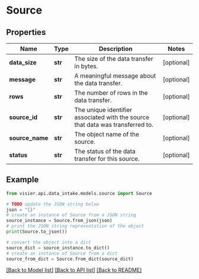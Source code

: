 # Source


## Properties

Name | Type | Description | Notes
------------ | ------------- | ------------- | -------------
**data_size** | **str** | The size of the data transfer in bytes. | [optional] 
**message** | **str** | A meaningful message about the data transfer. | [optional] 
**rows** | **str** | The number of rows in the data transfer. | [optional] 
**source_id** | **str** | The unique identifier associated with the source that data was transferred to. | [optional] 
**source_name** | **str** | The object name of the source. | [optional] 
**status** | **str** | The status of the data transfer for this source. | [optional] 

## Example

```python
from visier.api.data_intake.models.source import Source

# TODO update the JSON string below
json = "{}"
# create an instance of Source from a JSON string
source_instance = Source.from_json(json)
# print the JSON string representation of the object
print(Source.to_json())

# convert the object into a dict
source_dict = source_instance.to_dict()
# create an instance of Source from a dict
source_from_dict = Source.from_dict(source_dict)
```
[[Back to Model list]](../README.md#documentation-for-models) [[Back to API list]](../README.md#documentation-for-api-endpoints) [[Back to README]](../README.md)


